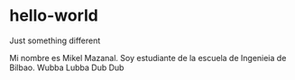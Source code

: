 # hello-world
Just something different 

Mi nombre es Mikel Mazanal. Soy estudiante de la escuela de Ingenieia de Bilbao.
Wubba Lubba Dub Dub
